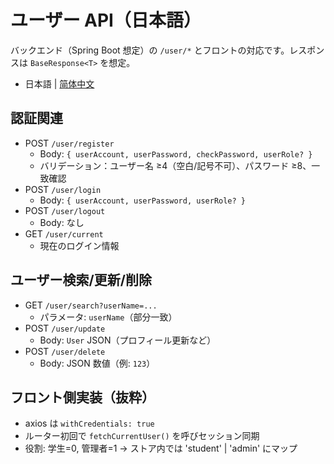 # ユーザー API（日本語）

バックエンド（Spring Boot 想定）の `/user/*` とフロントの対応です。レスポンスは `BaseResponse<T>` を想定。

- 日本語 | [简体中文](user.md)

## 認証関連
- POST `/user/register`
  - Body: `{ userAccount, userPassword, checkPassword, userRole? }`
  - バリデーション：ユーザー名 ≥4（空白/記号不可）、パスワード ≥8、一致確認
- POST `/user/login`
  - Body: `{ userAccount, userPassword, userRole? }`
- POST `/user/logout`
  - Body: なし
- GET `/user/current`
  - 現在のログイン情報

## ユーザー検索/更新/削除
- GET `/user/search?userName=...`
  - パラメータ: `userName`（部分一致）
- POST `/user/update`
  - Body: `User` JSON（プロフィール更新など）
- POST `/user/delete`
  - Body: JSON 数値（例: `123`）

## フロント側実装（抜粋）
- axios は `withCredentials: true`
- ルーター初回で `fetchCurrentUser()` を呼びセッション同期
- 役割: 学生=0, 管理者=1 → ストア内では 'student' | 'admin' にマップ
